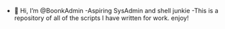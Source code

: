 - 👋 Hi, I’m @BoonkAdmin
-Aspiring SysAdmin and shell junkie
-This is a repository of all of the scripts I have written for work. enjoy!
